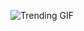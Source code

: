 ![Trending GIF](https://media4.giphy.com/media/v1.Y2lkPThiYjIxNzcydjZmdmVndnZrNDR1cWthczVrNWd1aGhnYjQ3bTI1MWhpcGlreGIyNCZlcD12MV9naWZzX3NlYXJjaCZjdD1n/YQitE4YNQNahy/giphy.gif)
